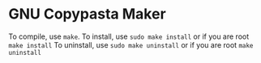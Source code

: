 # GNU Copypasta Maker
To compile, use `make`.
To install, use `sudo make install` or if you are root `make install`
To uninstall, use `sudo make uninstall` or if you are root `make uninstall`
